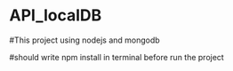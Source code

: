# API_localDB

#This project using nodejs and mongodb 

#should write npm install in terminal before run the project

